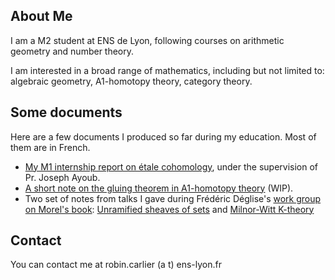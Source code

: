 ## About Me
I am a M2 student at ENS de Lyon, following courses on arithmetic geometry and number theory.

I am interested in a broad range of mathematics, including but not limited to: algebraic geometry, A1-homotopy theory, category theory. 

## Some documents
Here are a few documents I produced so far during my education. Most of them are in French. 
- [My M1 internship report on étale cohomology](/documents/rapport_m1.pdf), under the supervision of Pr. Joseph Ayoub.
- [A short note on the gluing theorem in A1-homotopy theory](/documents/gluing.pdf) (WIP).
- Two set of notes from talks I gave during Frédéric Déglise's [work group on Morel's book](http://deglise.perso.math.cnrs.fr/Morel.html): [Unramified sheaves of sets](/documents/unramified.pdf) and [Milnor-Witt K-theory](/documents/milnor-witt.pdf)

## Contact
You can contact me at robin.carlier (a t) ens-lyon.fr
